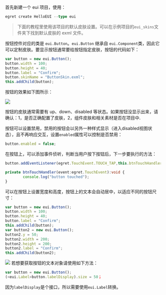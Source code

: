 首先新建一个 eui 项目，使用：
~~~ typescript
egret create HelloEUI --type eui
~~~ 
> 下面的教程里使用该项目的默认皮肤设置。可以在示例项目的`eui_skins`文件夹下找到默认皮肤的 exml 文件。

按钮控件对应的类是 `eui.Button`。`eui.Button` 继承自 `eui.Component`类，因此它可以定制皮肤。要显示按钮通常要给按钮指定皮肤，按钮的代码如下：

~~~ typescript  
var button = new eui.Button();
button.width = 100;
button.height = 40;
button.label = "Confirm";
button.skinName = "ButtonSkin.exml";
this.addChild(button);
~~~ 

按钮的效果如下图所示：

![](56015038cc6aa.png)

按钮的皮肤通常需要有 up、down、disabled 等状态。如果按钮没显示出来，请确认：1，是否正确配置了皮肤，2，组件皮肤和相关素材是否在项目中.

按钮可以设置禁用，禁用的按钮会以另外一种样式显示（进入disabled视图状态），且不再响应交互，设置`enabled`属性可以控制是否禁用：

~~~ typescript  
button.enabled = false;
~~~ 

在按钮上，可以添加事件侦听，判断当用户按下按钮后，下一步要执行的方法：

~~~ typescript  
button.addEventListener(egret.TouchEvent.TOUCH_TAP,this.btnTouchHandler,this);

private btnTouchHandler(event:egret.TouchEvent):void {
        console.log("button touched");
}
~~~ 
可以在按钮上设置宽度和高度，按钮上的文本会自动居中，以适应不同的按钮尺寸：
~~~ typescript  
var button = new eui.Button();
button.width = 100;
button.height = 40;
button.label = "Confirm";
this.addChild(button);
var button2 = new eui.Button();
button2.y = 50;
button2.width = 200;
button2.height = 200;
button2.label = "Confirm";
this.addChild(button2);
~~~   
![](5601505dd01d5.png)
若想要获取按钮的文本对象请使用如下方法：
~~~ typescript 
var button = new eui.Button();
(<eui.Label>button.labelDisplay).size = 50；
~~~ 
因为`labelDisplay`是个接口，所以需要使用`eui.Label`转换。



